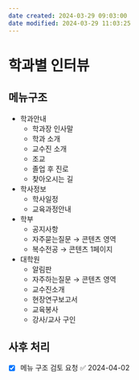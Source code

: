```yaml
---
date created: 2024-03-29 09:03:00
date modified: 2024-03-29 11:03:25
---
```


# 학과별 인터뷰

## 메뉴구조

- 학과안내
  - 학과장 인사말
  - 학과 소개
  - 교수진 소개
  - 조교
  - 졸업 후 진로
  - 찾아오시는 길
- 학사정보
  - 학사일정
  - 교육과정안내
- 학부
  - 공지사항
  - 자주묻는질문 → 콘텐츠 영역
  - 복수전공 → 콘텐츠 1페이지
- 대학원
  - 알림판
  - 자주하는질문 → 콘텐츠 영역
  - 교수진소개
  - 현장연구보고서
  - 교육봉사
  - 강사/교사 구인

## 사후 처리

- [x] 메뉴 구조 검토 요청 ✅ 2024-04-02
